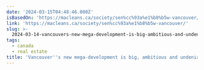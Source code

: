 ```yaml
---
date: '2024-03-15T04:48:46.000Z'
isBasedOn: 'https://macleans.ca/society/sen%cc%93a%e1%b8%b5w-vancouver/'
link: 'https://macleans.ca/society/sen%cc%93a%e1%b8%b5w-vancouver/'
slug: >-
  2024-03-14-vancouvers-new-mega-development-is-big-ambitious-and-undeniably-indigenou
tags:
  - canada
  - real estate
title: 'Vancouver''s new mega-development is big, ambitious and undeniably Indigenou'
---
```

 
